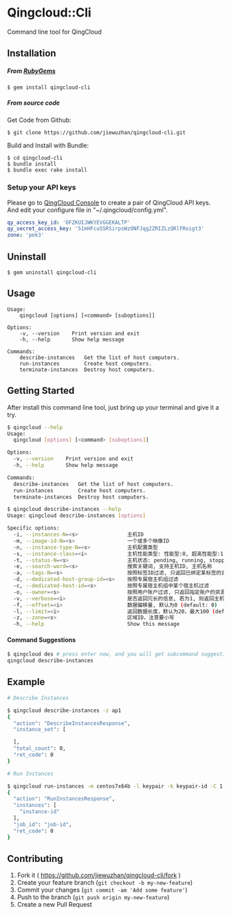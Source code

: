 # Qingcloud::Cli

Command line tool for QingCloud

## Installation

##### From [RubyGems](https://rubygems.org)

    $ gem install qingcloud-cli

##### From source code  

Get Code from Github:

	$ git clone https://github.com/jiewuzhan/qingcloud-cli.git

Build and Install with Bundle:

    $ cd qingcloud-cli
    $ bundle install
    $ bundle exec rake install

### Setup your API keys
Please go to [QingCloud Console](https://console.qingcloud.com/access_keys/) to create a pair of QingCloud API keys.  
And edit your configure file in "~/.qingcloud/config.yml".

```yaml
qy_access_key_id: 'OFZKUIJWKYEVGGEKALTP'
qy_secret_access_key: '51mHFcuSSRSirpsWzONFJqg2ZRIZLzQRlFRoigt3'
zone: 'pek3'
```

## Uninstall

	$ gem uninstall qingcloud-cli
	

## Usage

    Usage:
        qingcloud [options] [<command> [suboptions]]

    Options:
        -v, --version    Print version and exit
        -h, --help       Show help message

    Commands:
        describe-instances   Get the list of host computers.
        run-instances        Create host computers.
        terminate-instances  Destroy host computers.

## Getting Started

After install this command line tool, just bring up your terminal and give it a try.

```bash
$ qingcloud --help
Usage:
  qingcloud [options] [<command> [suboptions]]

Options:
  -v, --version    Print version and exit
  -h, --help       Show help message

Commands:
  describe-instances   Get the list of host computers.
  run-instances        Create host computers.
  terminate-instances  Destroy host computers.
```

```bash
$ qingcloud describe-instances --help
Usage: qingcloud describe-instances [options]

Specific options:
  -i, --instances-N=<s>                主机ID
  -m, --image-id-N=<s>                 一个或多个映像ID
  -n, --instance-type-N=<s>            主机配置类型
  -s, --instance-class=<i>             主机性能类型: 性能型:0, 超高性能型:1
  -t, --status-N=<s>                   主机状态: pending, running, stopped, suspended, terminated, ceased
  -e, --search-word=<s>                搜索关键词, 支持主机ID, 主机名称
  -a, --tags-N=<s>                     按照标签ID过滤, 只返回已绑定某标签的资源
  -d, --dedicated-host-group-id=<s>    按照专属宿主机组过滤
  -c, --dedicated-host-id=<s>          按照专属宿主机组中某个宿主机过滤
  -o, --owner=<s>                      按照用户账户过滤, 只返回指定账户的资源
  -v, --verbose=<i>                    是否返回冗长的信息, 若为1, 则返回主机相关其他资源的详细数据。
  -f, --offset=<i>                     数据偏移量, 默认为0 (default: 0)
  -l, --limit=<i>                      返回数据长度，默认为20，最大100 (default: 20)
  -z, --zone=<s>                       区域ID，注意要小写
  -h, --help                           Show this message
```

#### Command Suggestions

```bash
$ qingcloud des # press enter now, and you will get subcommand suggestions
qingcloud describe-instances
```

## Example

```bash
# Describe Instances

$ qingcloud describe-instances -z ap1
{
  "action": "DescribeInstancesResponse",
  "instance_set": [

  ],
  "total_count": 0,
  "ret_code": 0
}
```

```bash
# Run Instances

$ qingcloud run-instances -m centos7x64b -l keypair -k keypair-id -C 1 -M 1024 -z ap1
{
  "action": "RunInstancesResponse",
  "instances": [
    "instance-id"
  ],
  "job_id": "job-id",
  "ret_code": 0
}
```

## Contributing

1. Fork it ( https://github.com/jiewuzhan/qingcloud-cli/fork )
2. Create your feature branch (`git checkout -b my-new-feature`)
3. Commit your changes (`git commit -am 'Add some feature'`)
4. Push to the branch (`git push origin my-new-feature`)
5. Create a new Pull Request


